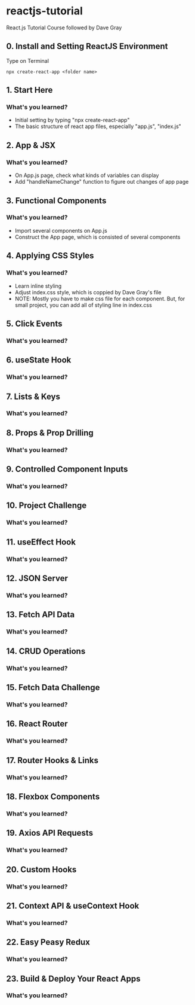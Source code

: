 # reactjs-tutorial

React.js Tutorial Course followed by Dave Gray

## 0. Install and Setting ReactJS Environment

Type on Terminal

```
npx create-react-app <folder name>
```

## 1. Start Here

### What's you learned?

- Initial setting by typing "npx create-react-app"
- The basic structure of react app files, especially "app.js", "index.js"

## 2. App & JSX

### What's you learned?

- On App.js page, check what kinds of variables can display
- Add "handleNameChange" function to figure out changes of app page

## 3. Functional Components

### What's you learned?

- Import several components on App.js
- Construct the App page, which is consisted of several components

## 4. Applying CSS Styles

### What's you learned?

- Learn inline styling
- Adjust index.css style, which is coppied by Dave Gray's file
- NOTE: Mostly you have to make css file for each component. But, for small project, you can add all of styling line in index.css

## 5. Click Events

### What's you learned?

## 6. useState Hook

### What's you learned?

## 7. Lists & Keys

### What's you learned?

## 8. Props & Prop Drilling

### What's you learned?

## 9. Controlled Component Inputs

### What's you learned?

## 10. Project Challenge

### What's you learned?

## 11. useEffect Hook

### What's you learned?

## 12. JSON Server

### What's you learned?

## 13. Fetch API Data

### What's you learned?

## 14. CRUD Operations

### What's you learned?

## 15. Fetch Data Challenge

### What's you learned?

## 16. React Router

### What's you learned?

## 17. Router Hooks & Links

### What's you learned?

## 18. Flexbox Components

### What's you learned?

## 19. Axios API Requests

### What's you learned?

## 20. Custom Hooks

### What's you learned?

## 21. Context API & useContext Hook

### What's you learned?

## 22. Easy Peasy Redux

### What's you learned?

## 23. Build & Deploy Your React Apps

### What's you learned?
